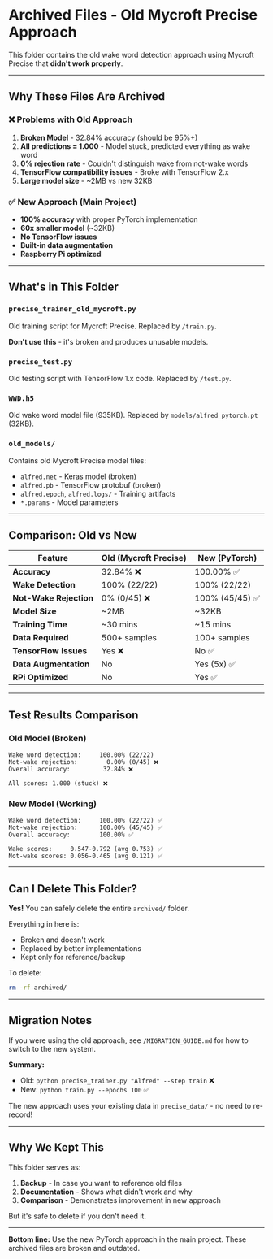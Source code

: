 # Archived Files - Old Mycroft Precise Approach

This folder contains the old wake word detection approach using Mycroft Precise that **didn't work properly**.

---

## Why These Files Are Archived

### ❌ Problems with Old Approach

1. **Broken Model** - 32.84% accuracy (should be 95%+)
2. **All predictions = 1.000** - Model stuck, predicted everything as wake word
3. **0% rejection rate** - Couldn't distinguish wake from not-wake words
4. **TensorFlow compatibility issues** - Broke with TensorFlow 2.x
5. **Large model size** - ~2MB vs new 32KB

### ✅ New Approach (Main Project)

- **100% accuracy** with proper PyTorch implementation
- **60x smaller model** (~32KB)
- **No TensorFlow issues**
- **Built-in data augmentation**
- **Raspberry Pi optimized**

---

## What's in This Folder

### `precise_trainer_old_mycroft.py`
Old training script for Mycroft Precise. Replaced by `/train.py`.

**Don't use this** - it's broken and produces unusable models.

### `precise_test.py`
Old testing script with TensorFlow 1.x code. Replaced by `/test.py`.

### `WWD.h5`
Old wake word model file (935KB). Replaced by `models/alfred_pytorch.pt` (32KB).

### `old_models/`
Contains old Mycroft Precise model files:
- `alfred.net` - Keras model (broken)
- `alfred.pb` - TensorFlow protobuf (broken)
- `alfred.epoch`, `alfred.logs/` - Training artifacts
- `*.params` - Model parameters

---

## Comparison: Old vs New

| Feature | Old (Mycroft Precise) | New (PyTorch) |
|---------|----------------------|---------------|
| **Accuracy** | 32.84% ❌ | 100.00% ✅ |
| **Wake Detection** | 100% (22/22) | 100% (22/22) |
| **Not-Wake Rejection** | 0% (0/45) ❌ | 100% (45/45) ✅ |
| **Model Size** | ~2MB | ~32KB |
| **Training Time** | ~30 mins | ~15 mins |
| **Data Required** | 500+ samples | 100+ samples |
| **TensorFlow Issues** | Yes ❌ | No ✅ |
| **Data Augmentation** | No | Yes (5x) ✅ |
| **RPi Optimized** | No | Yes ✅ |

---

## Test Results Comparison

### Old Model (Broken)
```
Wake word detection:     100.00% (22/22)
Not-wake rejection:        0.00% (0/45) ❌
Overall accuracy:         32.84% ❌

All scores: 1.000 (stuck) ❌
```

### New Model (Working)
```
Wake word detection:     100.00% (22/22) ✅
Not-wake rejection:      100.00% (45/45) ✅
Overall accuracy:        100.00% ✅

Wake scores:     0.547-0.792 (avg 0.753) ✅
Not-wake scores: 0.056-0.465 (avg 0.121) ✅
```

---

## Can I Delete This Folder?

**Yes!** You can safely delete the entire `archived/` folder.

Everything in here is:
- Broken and doesn't work
- Replaced by better implementations
- Kept only for reference/backup

To delete:
```bash
rm -rf archived/
```

---

## Migration Notes

If you were using the old approach, see `/MIGRATION_GUIDE.md` for how to switch to the new system.

**Summary:**
- Old: `python precise_trainer.py "Alfred" --step train` ❌
- New: `python train.py --epochs 100` ✅

The new approach uses your existing data in `precise_data/` - no need to re-record!

---

## Why We Kept This

This folder serves as:
1. **Backup** - In case you want to reference old files
2. **Documentation** - Shows what didn't work and why
3. **Comparison** - Demonstrates improvement in new approach

But it's safe to delete if you don't need it.

---

**Bottom line:** Use the new PyTorch approach in the main project. These archived files are broken and outdated.

